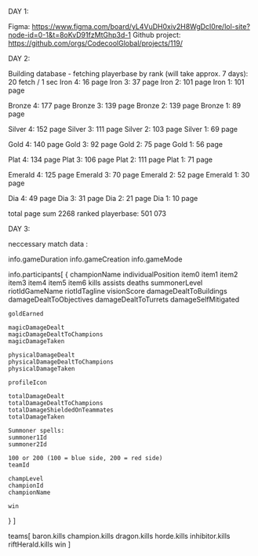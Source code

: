 DAY 1:

Figma: https://www.figma.com/board/yL4VuDH0xiv2H8WgDcI0re/lol-site?node-id=0-1&t=8oKvD91fzMtGhp3d-1
Github project: https://github.com/orgs/CodecoolGlobal/projects/119/

DAY 2: 

Building database - fetching playerbase by rank (will take approx. 7 days): 
20 fetch / 1 sec
Iron 4: 16 page
Iron 3: 37 page
Iron 2: 101 page
Iron 1: 101 page

Bronze 4: 177 page
Bronze 3: 139 page
Bronze 2: 139 page
Bronze 1: 89 page

Silver 4: 152 page
Silver 3: 111 page
Silver 2: 103 page
Silver 1: 69 page

Gold 4: 140 page
Gold 3: 92 page
Gold 2: 75 page
Gold 1: 56 page

Plat 4: 134 page
Plat 3: 106 page
Plat 2: 111 page
Plat 1: 71 page

Emerald 4: 125 page
Emerald 3: 70 page
Emerald 2: 52 page
Emerald 1: 30 page

Dia 4: 49 page
Dia 3: 31 page
Dia 2: 21 page
Dia 1: 10 page

total page sum 2268
ranked playerbase: 501 073


DAY 3:

neccessary match data :

info.gameDuration
info.gameCreation
info.gameMode

info.participants[
  {
    championName
    individualPosition
    item0
    item1
    item2
    item3
    item4
    item5
    item6
    kills
    assists
    deaths
    summonerLevel
    riotIdGameName
    riotIdTagline
    visionScore
    damageDealtToBuildings
    damageDealtToObjectives
    damageDealtToTurrets
    damageSelfMitigated

    goldEarned

    magicDamageDealt
    magicDamageDealtToChampions
    magicDamageTaken

    physicalDamageDealt
    physicalDamageDealtToChampions
    physicalDamageTaken

    profileIcon

    totalDamageDealt
    totalDamageDealtToChampions
    totalDamageShieldedOnTeammates
    totalDamageTaken

    Summoner spells:
    summoner1Id
    summoner2Id

    100 or 200 (100 = blue side, 200 = red side)
    teamId

    champLevel
    championId
    championName

    win
  }
]

teams[
  baron.kills
  champion.kills
  dragon.kills
  horde.kills
  inhibitor.kills
  riftHerald.kills
  win
]
